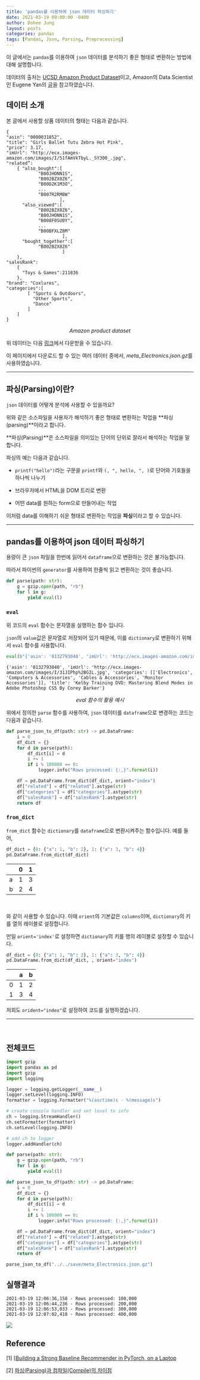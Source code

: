 ```yaml
---
title: 'pandas를 이용하여 json 데이터 파싱하기'
date: 2021-03-19 09:00:00 -0400
author: Dohee Jung
layout: posts
categories: pandas
tags: [Pandas, Json, Parsing, Preprocessing]
---
```



이 글에서는 `pandas`를 이용하여 `json` 데이터를 분석하기 좋은 형태로 변환하는 방법에 대해 설명합니다. 

데이터의 출처는 [UCSD Amazon Product Dataset](http://jmcauley.ucsd.edu/data/amazon/links.html)이고, Amazon의 Data Scientist인 Eugene Yan의 [글](https://eugeneyan.com/writing/recommender-systems-baseline-pytorch/)을 참고하였습니다.

## 데이터 소개

본 글에서 사용할 상품 데이터의 형태는 다음과 같습니다.


```
{ 
"asin": "0000031852",
"title": "Girls Ballet Tutu Zebra Hot Pink",
"price": 3.17,
"imUrl": "http://ecx.images-amazon.com/images/I/51fAmVkTbyL._SY300_.jpg",
"related”:
    { "also_bought":[
		  	"B00JHONN1S",
		  	"B002BZX8Z6",
		  	"B00D2K1M3O", 
		  	...
		  	"B007R2RM8W"
                    ],
      "also_viewed":[ 
		  	"B002BZX8Z6",
		  	"B00JHONN1S",
		  	"B008F0SU0Y",
		  	...
		  	"B00BFXLZ8M"
                     ],
      "bought_together":[ 
		  	"B002BZX8Z6"
                     ]
    },
"salesRank":
    { 
      "Toys & Games":211836
    },
"brand": "Coxlures",
"categories":[ 
	    [ "Sports & Outdoors",
	      "Other Sports",
	      "Dance"
	    ]
    ]
}
```

<div align="center">
  <i>Amazon product dataset</i>
</div>

위 데이터는 다음 [링크](http://jmcauley.ucsd.edu/data/amazon/links.html)에서 다운받을 수 있습니다. 

이 페이지에서 다운로드 할 수 있는 여러 데이터 중에서, *meta_Electronics.json.gz*를 사용하였습니다.

---
## 파싱(Parsing)이란?

`json` 데이터를 어떻게 분석에 사용할 수 있을까요?

위와 같은 소스파일을 사용자가 해석하기 좋은 형태로 변환하는 작업을 **파싱(parsing)**이라고 합니다.

**파싱(Parsing)**은 소스파일을 의미있는 단어의 단위로 잘라서 해석하는 작업을 말합니다.

파싱의 예는 다음과 같습니다. 

- `printf("hello")`라는 구문을 `printf`와 `(, ", hello, ", )`로 단어와 기호들을 하나씩 나누기

- 브라우저에서 HTML을 DOM 트리로 변환
  
- 어떤 data를 원하는 form으로 만들어내는 작업

이처럼 data를 이해하기 쉬운 형태로 변환하는 작업을 **파싱**이라고 할 수 있습니다.

---

## pandas를 이용하여 json 데이터 파싱하기

용량이 큰 `json` 파일을 한번에 읽어서 `dataframe`으로 변환하는 것은 불가능합니다.

따라서 파이썬의 `generator`를 사용하여 한줄씩 읽고 변환하는 것이 좋습니다. 

```python
def parse(path: str):
    g = gzip.open(path, "rb")
    for l in g:
        yield eval(l)
```

### `eval`

위 코드의 `eval` 함수는 문자열을 실행하는 함수 입니다.

`json`의 `value`값은 문자열로 저장되어 있기 때문에, 이를 `dictionary`로 변환하기 위해서 `eval` 함수를 사용합니다.

```python
eval(b"{'asin': '0132793040', 'imUrl': 'http://ecx.images-amazon.com/images/I/31JIPhp%2BGIL.jpg', 'categories': [['Electronics', 'Computers & Accessories', 'Cables & Accessories', 'Monitor Accessories']], 'title': 'Kelby Training DVD: Mastering Blend Modes in Adobe Photoshop CS5 By Corey Barker'}\n")
```

```
{'asin': '0132793040', 'imUrl': 'http://ecx.images-amazon.com/images/I/31JIPhp%2BGIL.jpg', 'categories': [['Electronics', 'Computers & Accessories', 'Cables & Accessories', 'Monitor Accessories']], 'title': 'Kelby Training DVD: Mastering Blend Modes in Adobe Photoshop CS5 By Corey Barker'}
```

<div align="center">
  <i>eval 함수의 활용 예시</i>
</div>

위에서 정의한 `parse` 함수를 사용하여, `json` 데이터를 `dataframe`으로 변경하는 코드는 다음과 같습니다.

```python
def parse_json_to_df(path: str) -> pd.DataFrame:
    i = 0
    df_dict = {}
    for d in parse(path):
        df_dict[i] = d
        i += 1
        if i % 100000 == 0:
            logger.info("Rows processed: {:,}".format(i))

    df = pd.DataFrame.from_dict(df_dict, orient="index")
    df["related"] = df["related"].astype(str)
    df["categories"] = df["categories"].astype(str)
    df["salesRank"] = df["salesRank"].astype(str)
    return df
```

### `from_dict`
`from_dict` 함수는 `dictionary`를 `dataframe`으로 변환시켜주는 함수입니다. 예를 들어,
```python
df_dict = {0: {"a": 1, "b": 2}, 1: {"a": 3, "b": 4}}
pd.DataFrame.from_dict(df_dict)
```

||0|1|
|------|---|---|
|a|1|3|
|b|2|4|


<br/>

와 같이 사용할 수 있습니다. 이때 `orient`의 기본값은 `columns`이며, `dictionary`의 키를 열의 레이블로 설정합니다.

만일 `orient='index'`로 설정하면 `dictionary`의 키를 행의 레이블로 설정할 수 있습니다.

```python
df_dict = {0: {"a": 1, "b": 2}, 1: {"a": 3, "b": 4}}
pd.DataFrame.from_dict(df_dict, , orient="index")
```

||a|b|
|------|---|---|
|0|1|2|
|1|3|4|

저희도 `orident="index"`로 설정하여 코드를 실행하겠습니다.

---

<br/>

## 전체코드

```python
import gzip
import pandas as pd
import gzip
import logging

logger = logging.getLogger(__name__)
logger.setLevel(logging.INFO)
formatter = logging.Formatter("%(asctime)s - %(message)s")

# create console handler and set level to info
ch = logging.StreamHandler()
ch.setFormatter(formatter)
ch.setLevel(logging.INFO)

# add ch to logger
logger.addHandler(ch)

def parse(path: str):
    g = gzip.open(path, "rb")
    for l in g:
        yield eval(l)

def parse_json_to_df(path: str) -> pd.DataFrame:
    i = 0
    df_dict = {}
    for d in parse(path):
        df_dict[i] = d
        i += 1
        if i % 100000 == 0:
            logger.info("Rows processed: {:,}".format(i))

    df = pd.DataFrame.from_dict(df_dict, orient="index")
    df["related"] = df["related"].astype(str)
    df["categories"] = df["categories"].astype(str)
    df["salesRank"] = df["salesRank"].astype(str)
    return df

parse_json_to_df("../../save/meta_Electronics.json.gz")
```

## 실행결과

```
2021-03-19 12:06:36,158 - Rows processed: 100,000
2021-03-19 12:06:44,236 - Rows processed: 200,000
2021-03-19 12:06:53,033 - Rows processed: 300,000
2021-03-19 12:07:02,418 - Rows processed: 400,000
```


![](https://user-images.githubusercontent.com/57972646/111726593-97f37780-88ac-11eb-991f-85974c30362d.png)


## Reference

[1] [[Building a Strong Baseline Recommender in PyTorch, on a Laptop](https://eugeneyan.com/writing/recommender-systems-baseline-pytorch/)

[2] [파싱(Parsing)과 컴파일(Compile)의 차이점](https://rednose86.tistory.com/10)

